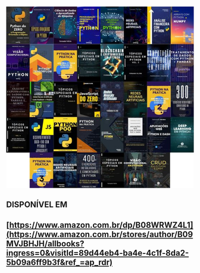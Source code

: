 ![](420013323_947149943526817_2279791856629008610_n.jpg)

## DISPONÍVEL EM
## [https://www.amazon.com.br/dp/B08WRWZ4L1](https://www.amazon.com.br/stores/author/B09MVJBHJH/allbooks?ingress=0&visitId=89d44eb4-ba4e-4c1f-8da2-5b09a6ff9b3f&ref_=ap_rdr)
